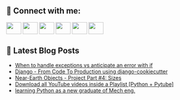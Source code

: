 ## 🔎 Connect with me:
[<img height="32" width="40" src="https://cdn.jsdelivr.net/npm/simple-icons@v5/icons/telegram.svg" />](https://t.me/bullbesh)
[<img height="32" width="40" src="https://cdn.jsdelivr.net/npm/simple-icons@v5/icons/vk.svg" />](https://vk.com/bullbesh)
[<img height="32" width="40" src="https://cdn.jsdelivr.net/npm/simple-icons@v5/icons/twitter.svg" />](https://twitter.com/bullbesh1)
[<img height="32" width="40" src="https://cdn.jsdelivr.net/npm/simple-icons@v5/icons/instagram.svg" />](https://www.instagram.com/bullbesh)
[<img height="32" width="40" src="https://cdn.jsdelivr.net/npm/simple-icons@v5/icons/reddit.svg" />](https://www.reddit.com/user/bullbesh)
[<img height="32" width="40" src="https://cdn.jsdelivr.net/npm/simple-icons@v5/icons/youtube.svg" />](https://www.youtube.com/channel/UCtfjRs6uzgq5mfm8S06WTcg)

## 📕 Latest Blog Posts
<!-- BLOG-POST-LIST:START -->
- [When to handle exceptions vs anticipate an error with if](https://www.reddit.com/r/Python/comments/vpdqs9/when_to_handle_exceptions_vs_anticipate_an_error/)
- [Django - From Code To Production using django-cookiecutter](https://www.reddit.com/r/Python/comments/vpdc5c/django_from_code_to_production_using/)
- [Near-Earth Objects - Project Part #4: Sizes](https://www.reddit.com/r/Python/comments/vpbvxc/nearearth_objects_project_part_4_sizes/)
- [Download all YouTube videos inside a Playlist [Python + Pytube]](https://www.reddit.com/r/Python/comments/vpbitf/download_all_youtube_videos_inside_a_playlist/)
- [learning Python as a new graduate of Mech eng.](https://www.reddit.com/r/Python/comments/vpbdol/learning_python_as_a_new_graduate_of_mech_eng/)
<!-- BLOG-POST-LIST:END -->

